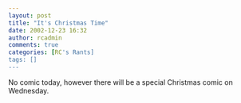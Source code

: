 ```yaml
---
layout: post
title: "It's Christmas Time"
date: 2002-12-23 16:32
author: rcadmin
comments: true
categories: [RC's Rants]
tags: []
---
```

No comic today, however there will be a special Christmas comic on Wednesday. 
